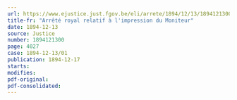 ```yaml
---
url: https://www.ejustice.just.fgov.be/eli/arrete/1894/12/13/1894121300/justel
title-fr: "Arrêté royal relatif à l'impression du Moniteur"
date: 1894-12-13
source: Justice
number: 1894121300
page: 4027
case: 1894-12-13/01
publication: 1894-12-17
starts:
modifies:
pdf-original:
pdf-consolidated:
---
```


